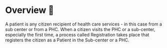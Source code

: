 # Overview 📝

A patient is any citizen recipient of health care services - in this case from a sub center or from a PHC. When a citizen visits the PHC or a sub-center, especially the first time, a process called Registration takes place that registers the citizen as a Patient in the Sub-center or a PHC.
